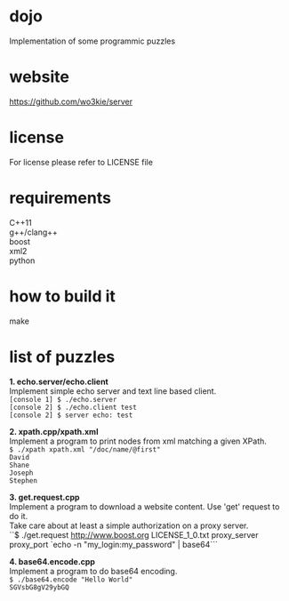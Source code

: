 # dojo  
Implementation of some programmic puzzles  

# website  
https://github.com/wo3kie/server  

# license  
For license please refer to LICENSE file  

# requirements  
C++11  
g++/clang++  
boost  
xml2  
python  

# how to build it  
make  

# list of puzzles  

**1. echo.server/echo.client**  
Implement simple echo server and text line based client.  
`[console 1] $ ./echo.server`  
`[console 2] $ ./echo.client test`  
`[console 2] $ server echo: test`  

**2. xpath.cpp/xpath.xml**  
Implement a program to print nodes from xml matching a given XPath.  
`$ ./xpath xpath.xml "/doc/name/@first"`  
`David`  
`Shane`  
`Joseph`  
`Stephen`  

**3. get.request.cpp**  
Implement a program to download a website content. Use 'get' request to do it.  
Take care about at least a simple authorization on a proxy server.  
``$ ./get.request http://www.boost.org LICENSE_1_0.txt proxy_server proxy_port `echo -n "my_login:my_password" | base64```  

**4. base64.encode.cpp**  
Implement a program to do base64 encoding.  
`$ ./base64.encode "Hello World"`  
`SGVsbG8gV29ybGQ`  
